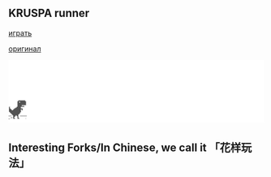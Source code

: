 ## KRUSPA runner

[играть](http://S0lve-et-C0agula.github.io/0/)

[оригинал](https://cs.chromium.org/chromium/src/components/neterror/resources/offline.js?q=t-rex+package:%5Echromium$&dr=C&l=7)

![chrome offline game cast](assets/screenshot.gif)

## Interesting Forks/In Chinese, we call it 「花样玩法」
